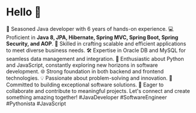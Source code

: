 # Hello 👋
🌟 Seasoned Java developer with 6 years of hands-on experience.
💻 Proficient in **Java 8, JPA, Hibernate, Spring MVC, Spring Boot, Spring Security, and AOP**.
🚀 Skilled in crafting scalable and efficient applications to meet diverse business needs.
🛠 Expertise in Oracle DB and MySQL for seamless data management and integration.
🐍 Enthusiastic about Python and JavaScript, constantly exploring new horizons in software development.
🌐 Strong foundation in both backend and frontend technologies.
💡 Passionate about problem-solving and innovation.
🔧 Committed to building exceptional software solutions.
🤝 Eager to collaborate and contribute to meaningful projects.
Let's connect and create something amazing together! #JavaDeveloper #SoftwareEngineer #Pythonista #JavaScript
